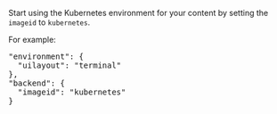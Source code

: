 Start using the Kubernetes environment for your content by setting the `imageid` to `kubernetes`.

For example:

<pre class="file">
"environment": {
  "uilayout": "terminal"
},
"backend": {
  "imageid": "kubernetes"
}
</pre>